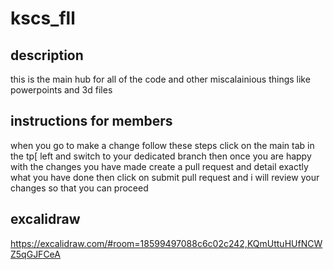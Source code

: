 # kscs_fll
## description
this is the main hub for all of the code and other miscalainious things like powerpoints and 3d files

## instructions for members
when you go to make a change follow these steps
click on the main tab in the tp[ left and switch to your dedicated branch 
then once you are happy with the changes you have made create a pull request and detail exactly what you have done
then click on submit pull request and i will review your changes so that you can proceed
## excalidraw
https://excalidraw.com/#room=18599497088c6c02c242,KQmUttuHUfNCWZ5qGJFCeA
